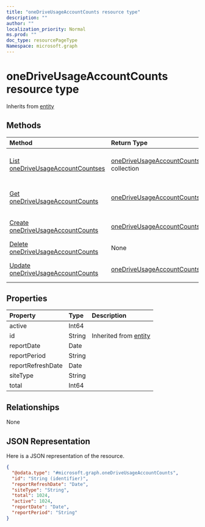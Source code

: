 ```yaml
---
title: "oneDriveUsageAccountCounts resource type"
description: ""
author: ""
localization_priority: Normal
ms.prod: ""
doc_type: resourcePageType
Namespace: microsoft.graph
---
```



# oneDriveUsageAccountCounts resource type




Inherits from [entity](../resources/entity.md)

## Methods
|Method|Return Type|Description|
|:---|:---|:---|
|[List oneDriveUsageAccountCountses](../api/onedriveusageaccountcounts-list.md)|[oneDriveUsageAccountCounts](../resources/oneDriveUsageAccountCounts.md) collection|List properties and relationships of the [oneDriveUsageAccountCounts](../resources/onedriveusageaccountcounts.md) objects.|
|[Get oneDriveUsageAccountCounts](../api/onedriveusageaccountcounts-get.md)|[oneDriveUsageAccountCounts](../resources/oneDriveUsageAccountCounts.md)|Read properties and relationships of the [oneDriveUsageAccountCounts](../resources/onedriveusageaccountcounts.md) object.|
|[Create oneDriveUsageAccountCounts](../api/onedriveusageaccountcounts-create.md)|[oneDriveUsageAccountCounts](../resources/oneDriveUsageAccountCounts.md)|Create a new [oneDriveUsageAccountCounts](../resources/onedriveusageaccountcounts.md) object.|
|[Delete oneDriveUsageAccountCounts](../api/onedriveusageaccountcounts-delete.md)|None|Deletes a [oneDriveUsageAccountCounts](../resources/onedriveusageaccountcounts.md).|
|[Update oneDriveUsageAccountCounts](../api/onedriveusageaccountcounts-update.md)|[oneDriveUsageAccountCounts](../resources/oneDriveUsageAccountCounts.md)|Update the properties of a [oneDriveUsageAccountCounts](../resources/onedriveusageaccountcounts.md) object.|

## Properties
|Property|Type|Description|
|:---|:---|:---|
|active|Int64||
|id|String| Inherited from [entity](../resources/entity.md)|
|reportDate|Date||
|reportPeriod|String||
|reportRefreshDate|Date||
|siteType|String||
|total|Int64||

## Relationships
None

## JSON Representation
Here is a JSON representation of the resource.
<!-- {
  "blockType": "resource",
  "keyProperty": "id",
  "@odata.type": "microsoft.graph.oneDriveUsageAccountCounts",
  "baseType": "microsoft.graph.entity",
  "openType": false
}
-->
``` json
{
  "@odata.type": "#microsoft.graph.oneDriveUsageAccountCounts",
  "id": "String (identifier)",
  "reportRefreshDate": "Date",
  "siteType": "String",
  "total": 1024,
  "active": 1024,
  "reportDate": "Date",
  "reportPeriod": "String"
}
```

